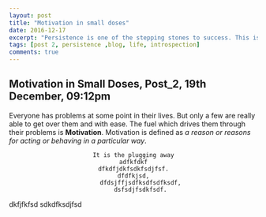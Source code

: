 ```yaml
---
layout: post
title: "Motivation in small doses"
date: 2016-12-17
excerpt: "Persistence is one of the stepping stones to success. This is highlighted by this excerpt from a poem, 'The Quitter' by Robert W. Service."
tags: [post 2, persistence ,blog, life, introspection]
comments: true
---
```

## Motivation in Small Doses, Post_2, 19th December, 09:12pm

Everyone has problems at some point in their lives. But only a few are really able to get over them and with ease. The fuel which drives them through their problems is **Motivation**. Motivation is defined as *a reason or reasons for acting or behaving in a particular way*. 
<center>
  
    It is the plugging away
    adfkfdkf
    dfkdfjdkfsdkfsdjfsf.
    dfdfkjsd,
        dfdsjffjsdfksdfsdfksdf,
        dsfsdjfsdkfsdf.
</center>
dkfjfkfsd
sdkdfksdjfsd

